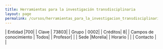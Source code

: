```yaml
---
title: Herramientas para la investigación transdisciplinaria
layout: page
permalink: /cursos/herramientas_para_la_investigacion_transdisciplinaria_morelia/
---
```


| Entidad |700|
| Clave | 73803|
| Grupo | 0002|
| Créditos| 8|
| Campos de conocimiento | Todos|
| Profesor| |
| Sede |Morelia|
| Horario | |
| Contacto | |
